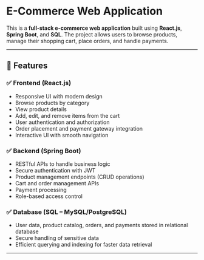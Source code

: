 # E-Commerce Web Application

This is a **full-stack e-commerce web application** built using **React.js**, **Spring Boot**, and **SQL**. The project allows users to browse products, manage their shopping cart, place orders, and handle payments.

---

## 🚀 Features

### ✅ Frontend (React.js)
- Responsive UI with modern design
- Browse products by category
- View product details
- Add, edit, and remove items from the cart
- User authentication and authorization
- Order placement and payment gateway integration
- Interactive UI with smooth navigation

### ✅ Backend (Spring Boot)
- RESTful APIs to handle business logic
- Secure authentication with JWT
- Product management endpoints (CRUD operations)
- Cart and order management APIs
- Payment processing
- Role-based access control

### ✅ Database (SQL – MySQL/PostgreSQL)
- User data, product catalog, orders, and payments stored in relational database
- Secure handling of sensitive data
- Efficient querying and indexing for faster data retrieval

---



